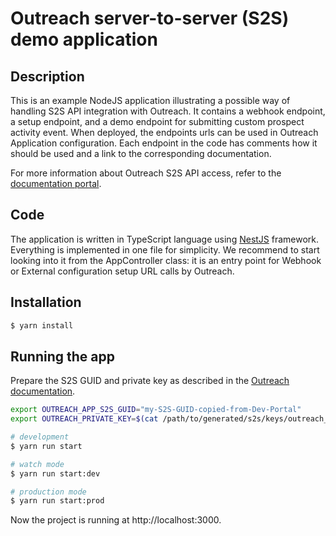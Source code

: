 # Outreach server-to-server (S2S) demo application

## Description

This is an example NodeJS application illustrating a possible way of handling S2S API integration with Outreach. It
contains a webhook endpoint, a setup endpoint, and a demo endpoint for submitting custom prospect activity event. When
deployed, the endpoints urls can be used in Outreach Application configuration. Each endpoint in the code has comments
how it should be used and a link to the corresponding documentation.

For more information about Outreach S2S API access, refer to the
[documentation portal](https://developers.outreach.io/api/s2s-access/).

## Code

The application is written in TypeScript language using [NestJS](https://nestjs.com/) framework. Everything is
implemented in one file for simplicity. We recommend to start looking into it from the AppController class: it is an
entry point for Webhook or External configuration setup URL calls by Outreach.

## Installation

```bash
$ yarn install
```

## Running the app

Prepare the S2S GUID and private key as described in the [Outreach documentation](https://developers.outreach.io/api/s2s-access/#enabling-s2s-api-access).

```bash
export OUTREACH_APP_S2S_GUID="my-S2S-GUID-copied-from-Dev-Portal"
export OUTREACH_PRIVATE_KEY=$(cat /path/to/generated/s2s/keys/outreach_private_key.pem)

# development
$ yarn run start

# watch mode
$ yarn run start:dev

# production mode
$ yarn run start:prod
```

Now the project is running at http://localhost:3000.
